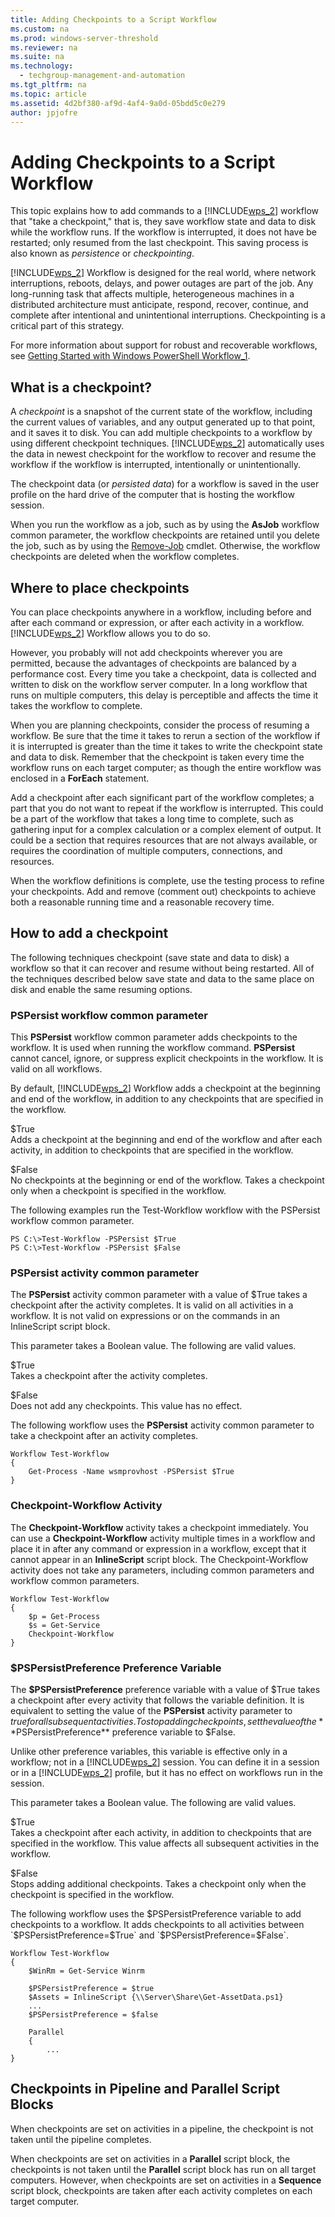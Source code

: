 ```yaml
---
title: Adding Checkpoints to a Script Workflow
ms.custom: na
ms.prod: windows-server-threshold
ms.reviewer: na
ms.suite: na
ms.technology: 
  - techgroup-management-and-automation
ms.tgt_pltfrm: na
ms.topic: article
ms.assetid: 4d2bf380-af9d-4af4-9a0d-05bdd5c0e279
author: jpjofre
---
```

# Adding Checkpoints to a Script Workflow
This topic explains how to add commands to a [!INCLUDE[wps_2](includes/wps_2_md.md)] workflow that "take a checkpoint," that is, they save workflow state and data to disk while the workflow runs. If the workflow is interrupted, it does not have be restarted; only resumed from the last checkpoint. This saving process is also known as *persistence* or *checkpointing*.  
  
[!INCLUDE[wps_2](includes/wps_2_md.md)] Workflow is designed for the real world, where network interruptions, reboots, delays, and power outages are part of the job. Any long\-running task that affects multiple, heterogeneous machines in a distributed architecture must anticipate, respond, recover, continue, and complete after intentional and unintentional interruptions. Checkpointing is a critical part of this strategy.  
  
For more information about support for robust and recoverable workflows, see [Getting Started with Windows PowerShell Workflow_1](Getting-Started-with-Windows-PowerShell-Workflow_1.md).  
  
## What is a checkpoint?  
A *checkpoint* is a snapshot of the current state of the workflow, including the current values of variables, and any output generated up to that point, and it saves it to disk. You can add multiple checkpoints to a workflow by using different checkpoint techniques. [!INCLUDE[wps_2](includes/wps_2_md.md)] automatically uses the data in newest checkpoint for the workflow to recover and resume the workflow if the workflow is interrupted, intentionally or unintentionally.  
  
The checkpoint data \(or *persisted data*\) for a workflow is saved in the user profile on the hard drive of the computer that is hosting the workflow session.  
  
When you run the workflow as a job, such as by using the **AsJob** workflow common parameter, the workflow checkpoints are retained until you delete the job, such as by using the [Remove-Job](http://go.microsoft.com/fwlink/?LinkID=113377) cmdlet. Otherwise, the workflow checkpoints are deleted when the workflow completes.  
  
## Where to place checkpoints  
You can place checkpoints anywhere in a workflow, including before and after each command or expression, or after each activity in a workflow. [!INCLUDE[wps_2](includes/wps_2_md.md)] Workflow allows you to do so.  
  
However, you probably will not add checkpoints wherever you are permitted, because the advantages of checkpoints are balanced by a performance cost. Every time you take a checkpoint, data is collected and written to disk on the workflow server computer. In a long workflow that runs on multiple computers, this delay is perceptible and affects the time it takes the workflow to complete.  
  
When you are planning checkpoints, consider the process of resuming a workflow. Be sure that the time it takes to rerun a section of the workflow if it is interrupted is greater than the time it takes to write the checkpoint state and data to disk. Remember that the checkpoint is taken every time the workflow runs on each target computer; as though the entire workflow was enclosed in a **ForEach** statement.  
  
Add a checkpoint after each significant part of the workflow completes; a part that you do not want to repeat if the workflow is interrupted. This could be a part of the workflow that takes a long time to complete, such as gathering input for a complex calculation or a complex element of output. It could be a section that requires resources that are not always available, or requires the coordination of multiple computers, connections, and resources.  
  
When the workflow definitions is complete, use the testing process to  refine your checkpoints. Add and remove \(comment out\) checkpoints to achieve both a reasonable running time and a reasonable recovery time.  
  
## How to add a checkpoint  
The following techniques checkpoint \(save state and data to disk\) a workflow so that it can recover and resume without being restarted. All of the techniques described below save state and data to the same place on disk and enable the same resuming options.  
  
### PSPersist workflow common parameter  
This **PSPersist** workflow common parameter adds checkpoints to the workflow. It is used when running the workflow command. **PSPersist** cannot cancel, ignore, or suppress explicit checkpoints in the workflow. It is valid on all workflows.  
  
By default, [!INCLUDE[wps_2](includes/wps_2_md.md)] Workflow adds a checkpoint at the beginning and end of the workflow, in addition to any checkpoints that are specified in the workflow.  
  
$True  
Adds a checkpoint at the beginning and end of the workflow and after each activity, in addition to checkpoints that are specified in the workflow.  
  
$False  
No checkpoints at the beginning or end of the workflow. Takes a checkpoint only when a checkpoint is specified in the workflow.  
  
The following examples run the Test\-Workflow workflow with the PSPersist workflow common parameter.  
  
```  
PS C:\>Test-Workflow -PSPersist $True  
PS C:\>Test-Workflow -PSPersist $False  
```  
  
### PSPersist activity common parameter  
The **PSPersist** activity common parameter with a value of $True takes a checkpoint after the activity completes. It is valid on all activities in a workflow. It is not valid on expressions or on the commands in an InlineScript script block.  
  
This parameter takes a Boolean value. The following are valid values.  
  
$True  
Takes a checkpoint after the activity completes.  
  
$False  
Does not add any checkpoints. This value has no effect.  
  
The following workflow uses the **PSPersist** activity common parameter to take a checkpoint after an activity completes.  
  
```  
Workflow Test-Workflow  
{  
    Get-Process -Name wsmprovhost -PSPersist $True  
}  
```  
  
### Checkpoint\-Workflow Activity  
The **Checkpoint\-Workflow** activity takes a checkpoint immediately. You can use a **Checkpoint\-Workflow** activity multiple times in a workflow and place it in after any command or expression in a workflow, except that it cannot appear in an **InlineScript** script block. The Checkpoint\-Workflow activity does not take any parameters, including common parameters and workflow common parameters.  
  
```  
Workflow Test-Workflow  
{  
    $p = Get-Process  
    $s = Get-Service  
    Checkpoint-Workflow  
}  
```  
  
### $PSPersistPreference Preference Variable  
The **$PSPersistPreference** preference variable with a value of $True takes a checkpoint after every activity that follows the variable definition. It is equivalent to setting the value of the **PSPersist** activity parameter to $true for all subsequent activities. To stop adding checkpoints, set the value of the **$PSPersistPreference** preference variable to $False.  
  
Unlike other preference variables, this variable is effective only in a workflow; not in a [!INCLUDE[wps_2](includes/wps_2_md.md)] session. You can define it in a session or in a [!INCLUDE[wps_2](includes/wps_2_md.md)] profile, but it has no effect on workflows run in the session.  
  
This parameter takes a Boolean value. The following are valid values.  
  
$True  
Takes a checkpoint after each activity, in addition to checkpoints that are specified in the workflow. This value affects all subsequent activities in the workflow.  
  
$False  
Stops adding additional checkpoints. Takes a checkpoint only when the checkpoint is specified in the workflow.  
  
The following workflow uses the $PSPersistPreference variable to add checkpoints to a workflow. It adds checkpoints to all activities between `$PSPersistPreference=$True` and `$PSPersistPreference=$False`.  
  
```  
Workflow Test-Workflow  
{  
    $WinRm = Get-Service Winrm  
  
    $PSPersistPreference = $true  
    $Assets = InlineScript {\\Server\Share\Get-AssetData.ps1}  
    ...  
    $PSPersistPreference = $false  
  
    Parallel  
    {  
        ...          
}  
```  
  
## Checkpoints in Pipeline and Parallel Script Blocks  
When checkpoints are set on activities in a pipeline, the checkpoint is not taken until the pipeline completes.  
  
When checkpoints are set on activities in a **Parallel** script block, the checkpoints is not taken until the **Parallel** script block has run on all target computers. However, when checkpoints are set on activities in a **Sequence** script block, checkpoints are taken after each activity completes on each target computer.  
  

